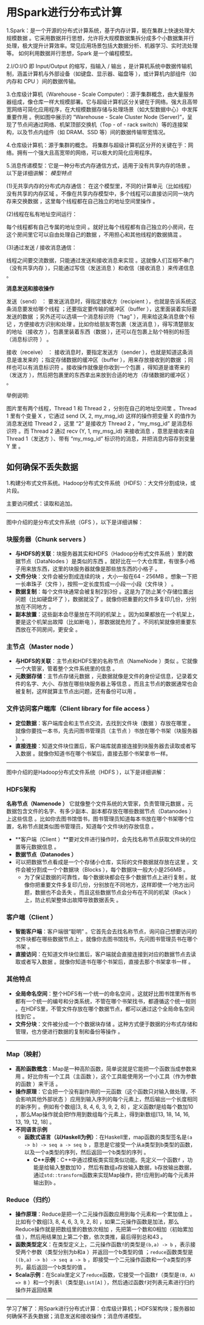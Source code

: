 # 用Spark进行分布式计算

1.Spark：是一个开源的分布式计算系统，基于内存计算，能在集群上快速处理大规模数据 。它采用数据并行思想，允许将大规模数据集拆分成多个小数据集并行处理，极大提升计算效率。常见应用场景包括大数据分析、机器学习、实时流处理等。
如何利用数据并行思想，Spark 是一个编程模型。

2.I/O:I/O 即 Input/Output 的缩写，指输入 / 输出 ，是计算机系统中数据传输机制，涵盖计算机与外部设备（如键盘、显示器、磁盘等 ），或计算机内部组件（如内存和 CPU ）间的数据传输。

3.仓库级计算机（Warehouse - Scale Computer）：源于集群概念，由大量服务器组成，像仓库一样大规模部署。它与超级计算机区分关键在于网络。强大且高带宽网络可简化应用程序，在大规模数据存储与处理场景（如大型数据中心）中发挥重要作用 。例如图中展示的 “Warehouse - Scale Cluster Node (Server)”，呈现了节点间通过网络、机架顶部交换机（Top - of - rack switch）等的连接架构，以及节点内组件（如 DRAM、SSD 等）间的数据传输带宽情况。

4.仓库级计算机：源于集群的概念。
将集群与超级计算机区分开的关键在于：网络。拥有一个强大且高宽带的网络，可以极大的简化应用程序。

5.消息传递模型：它是一种分布式内存通信方式，适用于没有共享内存的场景 。
以下是详细讲解：
*模型特点*

(1)无共享内存的分布式内存通信：
在这个模型里，不同的计算单元（比如线程）没有共享的内存区域 。不像在共享内存模型中，多个线程可以直接访问同一块内存来交换数据 ，这里每个线程都在自己独立的地址空间里操作 。

(2)线程在私有地址空间运行：

每个线程都有自己专属的地址空间 。就好比每个线程都有自己独立的小房间，在这个房间里它可以自由处理自己的数据 ，不用担心和其他线程的数据搞混 。

(3)通过发送 / 接收消息通信：

线程之间要交流数据，只能通过发送和接收消息来实现 。这就像人们互相不串门（没有共享内存 ），只能通过写信（发送消息 ）和收信（接收消息 ）来传递信息 。

**消息发送和接收操作**

发送（send） ：
要发送消息时，得指定接收方（recipient ），也就是告诉系统这条消息要发给哪个线程 ；还要指定要传输的缓冲区（buffer ），这里面装着实际要发送的数据 ；另外还可以选填一个消息标识符（“tag” ），用来给这条消息做个标记 ，方便接收方识别和处理 。比如你给朋友寄包裹（发送消息 ），得写清楚朋友的地址（接收方 ），包裹里装着东西（数据 ），还可以在包裹上贴个特别的标签（消息标识符 ） 。

接收（receive） ：
接收消息时，要指定发送方（sender ），也就是知道这条消息是谁发来的 ；指定存储数据的缓冲区（buffer ），用来存放接收到的数据 ；同样也可以有消息标识符 。接收操作就像是你收到一个包裹 ，得知道是谁寄来的（发送方 ），然后把包裹里的东西拿出来放到合适的地方（存储数据的缓冲区 ） 。

举例说明:

图片里有两个线程，Thread 1 和 Thread 2 ，分别在自己的地址空间里 。Thread 1 里有个变量 X ，它通过 send (X, 2, my_msg_id) 这样的操作把变量 X 的值作为消息发送给 Thread 2 ，这里 “2” 是接收方 Thread 2 ，“my_msg_id” 是消息标识符 。而 Thread 2 通过 recv (Y, 1, my_msg_id) 来接收消息 ，意思是接收来自 Thread 1（发送方 ）、带有 “my_msg_id” 标识符的消息，并把消息内容存到变量 Y 里 。

## 如何确保不丢失数据

1.构建分布式文件系统。Hadoop分布式文件系统（HDFS）：大文件分割成块，或片段。

主要访问模式：读取和追加。

------
图中介绍的是分布式文件系统（GFS ），以下是详细讲解：

### 块服务器（Chunk servers ）

- **与HDFS的关联**：块服务器其实和HDFS（Hadoop分布式文件系统 ）里的数据节点（DataNodes ）是类似的东西 。就好比在一个大仓库里，有很多小格子用来放东西，这里的块服务器就像是那些放东西的小格子 。
- **文件分块**：文件会被分割成连续的块 ，大小一般在64 - 256MB 。想象一下把一长串珠子（文件 ），按照一定长度剪成一小段一小段（文件块 ） 。
- **数据复制**：每个文件块通常会被复制2到3份 。这是为了防止某个存储位置出问题（比如硬盘坏了 ），数据就没了 。就像你把重要的文件多复印几份，分别放在不同地方 。
- **副本放置**：这些副本会尽量放在不同的机架上 。因为如果都放在一个机架上，要是这个机架出故障（比如断电 ），那数据就危险了 。不同机架就像把重要东西放在不同房间，更安全 。

### 主节点（Master node ）

- **与HDFS的关联**：主节点和HDFS里的名称节点（NameNode ）类似 。它就像一个大管家，管着整个文件系统里的信息 。
- **元数据存储**：主节点存储元数据 ，元数据就像是文件的身份证信息，记录着文件的名字、大小、存放在哪些块服务器上等信息 。而且主节点的数据通常也会被复制，这样就算主节点出问题，还有备份可以用 。

### 文件访问客户端库（Client library for file access ）

- **定位数据**：客户端库会和主节点交流，去找到文件块（数据 ）存放在哪里 。就像你要找一本书，先去问图书管理员（主节点 ）书放在哪个书架（块服务器 ） 。
- **直接连接**：知道文件块位置后，客户端库就直接连接到块服务器去读取或者写入数据 。就像你知道书在哪个书架后，直接去那个书架拿书一样。

----------

图中介绍的是Hadoop分布式文件系统（HDFS ），以下是详细讲解：

### HDFS架构

 **名称节点（Namenode ）**
  它就像整个文件系统的大管家，负责管理元数据 。元数据包含文件的名字、有多少副本、副本都存放在哪些数据节点（Datanodes ）上这些信息 。比如你去图书馆借书，图书管理员知道每本书放在哪个书架哪个位置，名称节点就类似图书管理员，知道每个文件块的存放信息 。

- **客户端（Client ）**要对文件进行操作时，会先找名称节点获取文件块的位置等元数据信息 。
- **数据节点（Datanodes ）**
- 可以把数据节点看成是一个个存储小仓库，实际的文件数据就存放在这里 。文件会被分割成一个个数据块（Blocks ），每个数据块一般大小是256MB 。
  - 为了保证数据的可靠性，每个数据块都会在多个数据节点上进行复制 。就像你把重要文件多复印几份，分别放在不同地方，这样即使一个地方出问题，数据也不会丢失 。而且这些数据节点会分布在不同的机架（Rack ）上，防止机架整体出故障导致数据丢失 。

### 客户端（Client ）

- **智能客户端**：客户端很“聪明” 。它首先会去找名称节点，询问自己想要访问的文件块都在哪些数据节点上 。就像你去图书馆找书，先问图书管理员书在哪个书架 。
- **直接访问**：在知道文件块位置后，客户端就会直接连接到对应的数据节点去读取或者写入数据 。就像你知道书在哪个书架后，直接去那个书架拿书一样 。

### 其他特点

- **全局命名空间**：整个HDFS有一个统一的命名空间 。这就好比图书馆里所有书都有一个统一的编号和分类系统，不管在哪个书架找书，都遵循这个统一规则 。在HDFS里，不管文件存放在哪个数据节点，都可以通过这个全局命名空间找到它 。
- **文件分块**：文件被分成一个个数据块存储 。这种方式便于数据的分布式存储和管理，也方便进行数据的复制和备份等操作 。

------

### Map（映射）

- **高阶函数概念**：Map是一种高阶函数，简单说就是它能把一个函数当成参数来用 。好比你有一个工具（主函数 ），这个工具能使用另一个小工具（作为参数的函数 ）来干活 。
- **操作原理**：它会把一个没有副作用的一元函数（这个函数只对输入做处理，不会影响其他外部状态 ）应用到输入序列的每个元素上，然后输出一个长度相同的新序列 。例如有个数组[3, 8, 4, 6, 3, 9, 2, 8] ，定义函数f是给每个数加10 ，那么Map操作就会把f作用到数组每个元素上，得到新数组[13, 18, 14, 16, 13, 19, 12, 18] 。
- **不同语言示例**
  - **函数式语言（以Haskell为例）**：在Haskell里，map函数的类型签名是`(a -> b) -> seq a -> seq b` ，意思是它接受一个从a类型到b类型的函数，以及一个a类型的序列，然后返回一个b类型的序列 。
    - **C++示例**：C++中通过模板类实现类似功能。先定义一个函数`f` ，功能是给输入整数加10 ，然后有数组`a`存放输入数据，`b`存放输出数据，通过`std::transform`函数来实现Map操作，把`f`应用到`a`的每个元素并输出到`b` 。

### Reduce（归约）

- **操作原理**：Reduce是把一个二元操作函数应用到每个元素和一个累加值上 。比如有个数组[3, 8, 4, 6, 3, 9, 2, 8] ，如果二元操作函数是加法，那么Reduce操作就是把数组里的数依次相加 ，先把第一个数和0相加（初始累加值 ），然后用结果加上第二个数，依次类推，最后得到总和43 。
- **函数类型定义**：在类型定义上，二元操作函数`f`的类型是`(b,a) -> b` ，表示接受两个参数（类型分别为b和a ）并返回一个b类型的值 ；`reduce`函数类型是`((b,a) -> b) -> seq a -> b` ，即接受一个二元操作函数和一个a类型的序列，最后返回一个b类型的值 。
- **Scala示例**：在Scala里定义了`reduce`函数，它接受一个函数`f`（类型是`(B, A) => B` ）和一个列表`l`（类型是`List[A]` ），然后通过函数`f`对列表元素进行归约操作并返回结果

----
学习了解了：用Spark进行分布式计算：仓库级计算机；HDFS架构块；服务器如何确保不丢失数据；消息发送和接收操作；消息传递模型。
